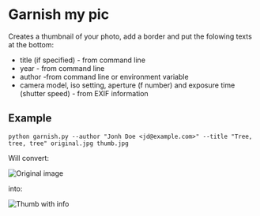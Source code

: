 Garnish my pic
====================

Creates a thumbnail of your photo, add a border and put the folowing texts at the bottom:

- title (if specified) - from command line
- year - from command line
- author -from command line or environment variable
- camera model, iso setting, aperture (f number) and exposure time (shutter speed) - from EXIF information

Example
-------------------

    python garnish.py --author "Jonh Doe <jd@example.com>" --title "Tree, tree, tree" original.jpg thumb.jpg

Will convert:

![Original image](https://raw.github.com/hgdeoro/GarnishMyPic/master/test/original.jpg)

into:

![Thumb with info](https://raw.github.com/hgdeoro/GarnishMyPic/master/test/thumb.jpg)

